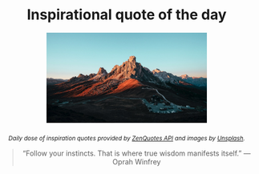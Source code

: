 
<div align="center">

# Inspirational quote of the day

<img src="./data/photo.jpeg" alt="Beautiful nature photo" width="320" height="180">

<sub><i>Daily dose of inspiration quotes provided by [ZenQuotes API](https://zenquotes.io/) and images by [Unsplash](https://unsplash.com/).</i></sub>


<blockquote>&ldquo;Follow your instincts. That is where true wisdom manifests itself.&rdquo; &mdash; <footer>Oprah Winfrey</footer></blockquote>

</div>

